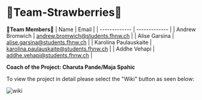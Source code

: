 # :strawberry:Team-Strawberries:strawberry:

**:handshake:Team Members:handshake:**
| Name | Email |
| ------------- | ------------- |
| Andrew Bromwich | andrew.bromwich@students.fhnw.ch |
| Alise Garsina | alise.garsina@students.fhnw.ch |
| Karolina Paulauskaite | karolina.paulauskaite@students.fhnw.ch |
| Addhe Vehapi | addhe.vehapi@students.fhnw.ch |

**Coach of the Project: Charuta Pande/Maja Spahic** 

To view the project in detail please select the "Wiki" button as seen below:

![wiki](https://github.com/DigiBP/Team-Strawberries/assets/127504098/d338b7fd-ca23-4407-8b52-6a9d4457da37)


